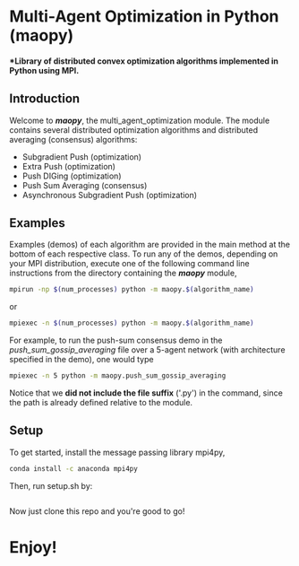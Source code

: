 # Multi-Agent Optimization in Python (maopy)
#### *Library of distributed convex optimization algorithms implemented in Python using MPI.

## Introduction
Welcome to **_maopy_**, the multi_agent_optimization module. The module contains several distributed optimization algorithms and distributed averaging (consensus) algorithms:
* Subgradient Push (optimization)
* Extra Push (optimization)
* Push DIGing (optimization)
* Push Sum Averaging (consensus)
* Asynchronous Subgradient Push (optimization)

## Examples
Examples (demos) of each algorithm are provided in the main method at the bottom of each respective class. To run any of the demos, depending on your MPI distribution, execute one of the following command line instructions from the directory containing the **_maopy_** module,
```bash
mpirun -np $(num_processes) python -m maopy.$(algorithm_name)
```
or
```bash
mpiexec -n $(num_processes) python -m maopy.$(algorithm_name)
```
For example, to run the push-sum consensus demo in the *push_sum_gossip_averaging* file over a 5-agent network (with architecture specified in the demo), one would type
```bash
mpiexec -n 5 python -m maopy.push_sum_gossip_averaging
```
Notice that we **did not include the file suffix** ('.py') in the command, since the path is already defined relative to the module.

## Setup
To get started, install the message passing library mpi4py,
```bash
conda install -c anaconda mpi4py
```
Then, run setup.sh by:
```./setup.sh
```
Now just clone this repo and you're good to go!

# Enjoy!
